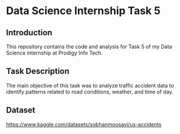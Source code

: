 # Data Science Internship Task 5
## Introduction
This repository contains the code and analysis for Task 5 of my Data Science internship at Prodigy Info Tech.
## Task Description
The main objective of this task was to analyze traffic accident data to identify patterns related to road conditions, weather, and time of day.
## Dataset
https://www.kaggle.com/datasets/sobhanmoosavi/us-accidents
